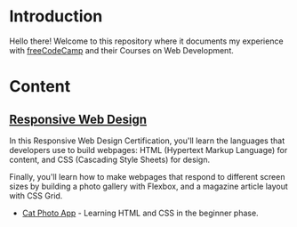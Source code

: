# Introduction
Hello there!
Welcome to this repository where it documents my experience with [freeCodeCamp](www.freecodecamp.org) and their Courses on Web Development.

# Content
## [Responsive Web Design](./Responsive%20Web%20Design/)
In this Responsive Web Design Certification, you'll learn the languages that developers use to build webpages: HTML (Hypertext Markup Language) for content, and CSS (Cascading Style Sheets) for design.

Finally, you'll learn how to make webpages that respond to different screen sizes by building a photo gallery with Flexbox, and a magazine article layout with CSS Grid.

* [Cat Photo App](./Responsive%20Web%20Design/Cat%20Photo%20App/) - Learning HTML and CSS in the beginner phase.
